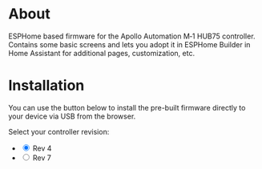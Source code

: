 # About

ESPHome based firmware for the Apollo Automation M‑1 HUB75 controller.  Contains some basic screens and lets you adopt it in ESPHome Builder in Home Assistant for additional pages, customization, etc.

# Installation

You can use the button below to install the pre-built firmware directly to your device via USB from the browser.

<p>Select your controller revision:</p>
<ul class="radios">
<li>
    <label><input type="radio" name="type" value="rev4" checked/> Rev 4</label>
</li>
<li>
    <label><input type="radio" name="type" value="rev7" /> Rev 7</label>
</li>
</ul>

<esp-web-install-button manifest="firmware/apollo-m1-rev4.manifest.json"></esp-web-install-button>

<script>
    document.querySelectorAll('input[name="type"]').forEach(radio =>
    radio.addEventListener("change", () => {
        const button = document.querySelector('esp-web-install-button');
        button.manifest = `firmware/apollo-m1-${radio.value}.manifest.json`;
    }
    ));
</script>
<script type="module" src="https://unpkg.com/esp-web-tools@10/dist/web/install-button.js?module"></script>

